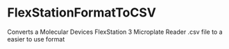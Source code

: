 # FlexStationFormatToCSV
Converts a Molecular Devices FlexStation 3 Microplate Reader .csv file to a easier to use format
